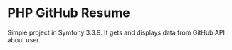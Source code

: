 # PHP GitHub Resume #

Simple project in Symfony 3.3.9. It gets and displays data from GitHub API about user.
